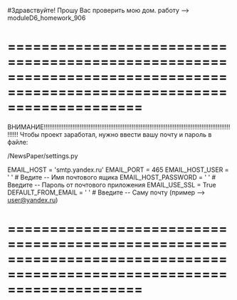 #Здравствуйте! Прошу Вас проверить мою дом. работу --> moduleD6_homework_906

========================================================================================================================
========================================================================================================================



ВНИМАНИЕ!!!!!!!!!!!!!!!!!!!!!!!!!!!!!!!!!!!!!!!!!!!!!!!!!!!!!!!!!!!!!!!!!!!!!!!!!!!!!!!!!!!!!!!!!!!!!!!!!!!!!!!!!!!!!!
Чтобы проект заработал, нужно ввести вашу почту и пароль в файле:

/NewsPaper/settings.py

EMAIL_HOST = 'smtp.yandex.ru'
EMAIL_PORT = 465
EMAIL_HOST_USER = ' '             # Ведите -- Имя почтового ящика
EMAIL_HOST_PASSWORD = ' '         # Введите -- Пароль от почтового приложения
EMAIL_USE_SSL = True
DEFAULT_FROM_EMAIL = ' '          # Введите -- Саму почту (пример --> user@yandex.ru)

========================================================================================================================
========================================================================================================================


